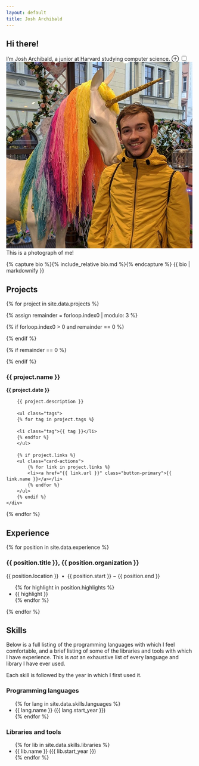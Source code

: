 ```yaml
---
layout: default
title: Josh Archibald
---
```


<section>
<h1>Hi there!</h1>

<p>
    <span class="newthought">I&rsquo;m Josh Archibald,</span> a junior at Harvard studying computer science.
    <label for="me" class="margin-toggle">&#8853;</label>
    <input type="checkbox" id="me" class="margin-toggle"/>
    <span class="marginnote">
        <img src="/assets/josh.jpg" alt="It's me!">
        This is a photograph of me!
    </span>
</p>

{% capture bio %}{% include_relative bio.md %}{% endcapture %}
{{ bio | markdownify }}


</section>


<section>


<h2 id="projects">Projects</h2>

{% for project in site.data.projects %}

{% assign remainder = forloop.index0 | modulo: 3 %}

{% if forloop.index0 > 0 and remainder == 0 %}
</div>
{% endif %}

{% if remainder == 0 %}
<div class="pure-g d-flex">
{% endif %}

<div class="pure-u-1 pure-u-md-7-24 flex-1">
    <div class="card">
        <h3 class="card-title">{{ project.name }}</h3>
        <p><strong>{{ project.date }}</strong></p>

        {{ project.description }}

        <ul class="tags">
        {% for tag in project.tags %}
        
        <li class="tag">{{ tag }}</li>
        {% endfor %}
        </ul>

        {% if project.links %}
        <ul class="card-actions">
            {% for link in project.links %}
            <li><a href="{{ link.url }}" class="button-primary">{{ link.name }}</a></li>
            {% endfor %}
        </ul>
        {% endif %}
    </div>
</div>
{% endfor %}


<section>

<h2 id="experience">Experience</h2>

{% for position in site.data.experience %}

<h3>{{ position.title }}, {{ position.organization }}</h3>
<p>{{ position.location }} &nbsp;&bull;&nbsp; {{ position.start }} &minus; {{ position.end }}</p>

<ul>
{% for highlight in position.highlights %}
<li>{{ highlight }}</li>
{% endfor %}
</ul>

{% endfor %}


</section>

<section>

<h2 id="skills">Skills</h2>

<p>Below is a full listing of the programming languages with which I feel comfortable, and a brief listing of some of the libraries and tools with which I have experience. This is <em>not</em> an exhaustive list of every language and library I have ever used.</p>

<p>Each skill is followed by the year in which I first used it.</p>

<h3>Programming languages</h3>

<ul>
    {% for lang in site.data.skills.languages %}
    <li>{{ lang.name }} ({{ lang.start_year }})</li>
    {% endfor %}
</ul>

<h3>Libraries and tools</h3>

<ul>
    {% for lib in site.data.skills.libraries %}
    <li>{{ lib.name }} ({{ lib.start_year }})</li>
    {% endfor %}
</ul>

</section>
